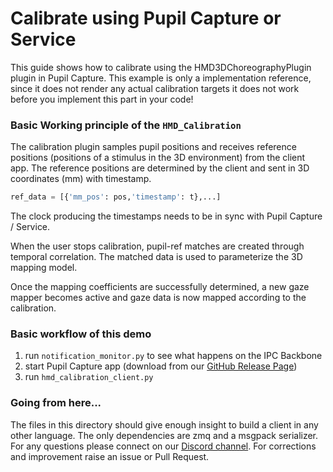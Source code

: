 # Calibrate using Pupil Capture or Service

This guide shows how to calibrate using the HMD3DChoreographyPlugin plugin in Pupil Capture. This example is only a implementation reference, since it does not render any actual calibration targets it does not work before you implement this part in your code!


### Basic Working principle of the `HMD_Calibration`

The calibration plugin samples pupil positions and receives reference positions (positions of a stimulus in the 3D environment) from the client app. The reference positions are determined by the client and sent in 3D coordinates (mm) with timestamp.

```python
ref_data = [{'mm_pos': pos,'timestamp': t},...]
```

The clock producing the timestamps needs to be in sync with Pupil Capture / Service.

When the user stops calibration, pupil-ref matches are created through temporal correlation. The matched data is used to parameterize the 3D mapping model.

Once the mapping coefficients are successfully determined, a new gaze mapper becomes active and gaze data is now mapped according to the calibration.

### Basic workflow of this demo

 1. run `notification_monitor.py` to see what happens on the IPC Backbone
 2. start Pupil Capture app (download from our [GitHub Release Page](https://github.com/pupil-labs/pupil/releases/latest#user-content-downloads))
 3. run `hmd_calibration_client.py`


### Going from here...

The files in this directory should give enough insight to build a client in any other language. The only dependencies are zmq and a msgpack serializer. For any questions please connect on our [Discord channel](https://discord.gg/PahDtSH). For corrections and improvement raise an issue or Pull Request.



